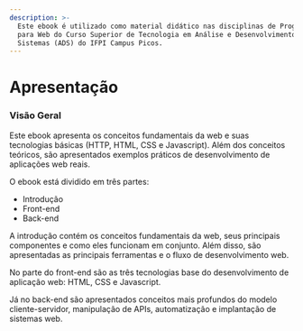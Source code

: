 ```yaml
---
description: >-
  Este ebook é utilizado como material didático nas disciplinas de Programação
  para Web do Curso Superior de Tecnologia em Análise e Desenvolvimento de
  Sistemas (ADS) do IFPI Campus Picos.
---
```


# Apresentação

### Visão Geral

Este ebook apresenta os conceitos fundamentais da web e suas tecnologias básicas (HTTP, HTML, CSS e Javascript). Além dos conceitos teóricos, são apresentados exemplos práticos de desenvolvimento de aplicações web reais.

O ebook está dividido em três partes:

* Introdução
* Front-end
* Back-end

A introdução contém os conceitos fundamentais da web, seus principais componentes e como eles funcionam em conjunto. Além disso, são apresentadas as principais ferramentas e o fluxo de desenvolvimento web.

No parte do front-end são as três tecnologias base do desenvolvimento de aplicação web: HTML, CSS e Javascript.

Já no back-end são apresentados conceitos mais profundos do modelo cliente-servidor, manipulação de APIs, automatização e implantação de sistemas web.
